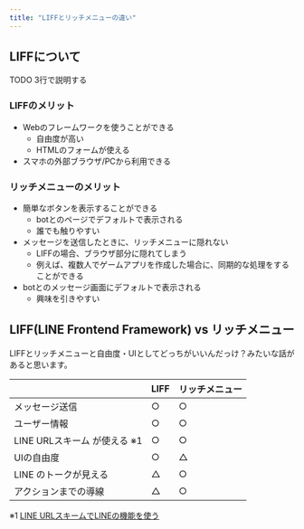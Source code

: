 ```yaml
---
title: "LIFFとリッチメニューの違い"
---
```


## LIFFについて
TODO 3行で説明する

### LIFFのメリット
- Webのフレームワークを使うことができる
  - 自由度が高い
  - HTMLのフォームが使える
- スマホの外部ブラウザ/PCから利用できる

### リッチメニューのメリット
- 簡単なボタンを表示することができる
  - botとのページでデフォルトで表示される
  - 誰でも触りやすい
- メッセージを送信したときに、リッチメニューに隠れない
  - LIFFの場合、ブラウザ部分に隠れてしまう
  - 例えば、複数人でゲームアプリを作成した場合に、同期的な処理をすることができる
- botとのメッセージ画面にデフォルトで表示される
  - 興味を引きやすい

## LIFF(LINE Frontend Framework) vs リッチメニュー
LIFFとリッチメニューと自由度・UIとしてどっちがいいんだっけ？みたいな話があると思います。

| | LIFF | リッチメニュー |
| :--- | :--- | :--- |
| メッセージ送信 | ○ | ○ |
| ユーザー情報 | ○ | ○ |
| LINE URLスキーム が使える ※1| ○ | ○ |
| UIの自由度 | ○ | △ |
| LINE のトークが見える | △ | ○ |
| アクションまでの導線 | △ | ○

※1 [LINE URLスキームでLINEの機能を使う](https://developers.line.biz/ja/docs/messaging-api/using-line-url-scheme)
